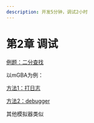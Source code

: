 ```yaml
---
description: 开发5分钟，调试2小时
---
```


# 第2章 调试

[例题：二分查找](https://leetcode-cn.com/problems/binary-search/)

以mGBA为例：

[方法1：打日志](https://github.com/mgba-emu/mgba/tree/master/opt/libgba)

[方法2：debugger](https://simianzombie.com/posts/2018/11/12/debugging-with-mgba)

其他模拟器类似
